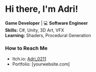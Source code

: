 # Hi there, I'm Adri!

**Game Developer** | 💻 **Software Engineer**  
**Skills:** C#, Unity, 3D Art, VFX  
**Learning:** Shaders, Procedural Generation  

### How to Reach Me
- Itch.io: [Adri_0211](https://adri-0211.itch.io/)
- Portfolio: [yourwebsite.com]
